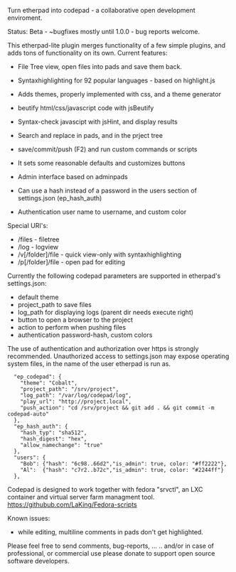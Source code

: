 Turn etherpad into codepad - a collaborative open development enviroment. 

Status: Beta - ~bugfixes mostly until 1.0.0 - bug reports welcome.

This etherpad-lite plugin merges functionality of a few simple plugins, and adds tons of functionality on its own.
Current features:
    
- File Tree view, open files into pads and save them back.
- Syntaxhighlighting for 92 popular languages - based on highlight.js
- Adds themes, properly implemented with css, and a theme generator
- beutify html/css/javascript code with jsBeutify 
- Syntax-check javascipt with jsHint, and display results
- Search and replace in pads, and in the prject tree
- save/commit/push (F2) and run custom commands or scripts

- It sets some reasonable defaults and customizes buttons
- Admin interface based on adminpads
- Can use a hash instead of a password in the users section of settings.json (ep_hash_auth)
- Authentication user name to username, and custom color

Special URI's:

- /files - filetree
- /log - logview
- /v[/folder]/file - quick view-only with syntaxhighlighting
- /p[/folder]/file - open pad for editing

Currently the following codepad parameters are supported in etherpad's settings.json:
- default theme
- project_path to save files
- log_path for displaying logs (parent dir needs execute right)
- button to open a browser to the project
- action to perform when pushing files
- authentication password-hash, custom colors

The use of authentication and authorization over https is strongly recommended.
Unauthorized access to settings.json may expose operating system files, in the name of the user etherpad is run as.

```
  "ep_codepad": { 
    "theme": "Cobalt",
    "project_path": "/srv/project",
    "log_path": "/var/log/codepad/log",
    "play_url": "http://project.local",
    "push_action": "cd /srv/project && git add . && git commit -m codepad-auto"
  },
  "ep_hash_auth": {
    "hash_typ": "sha512",
    "hash_digest": "hex",
    "allow_namechange": "true"
  },
  "users": {
    "Bob": {"hash": "6c98..66d2","is_admin": true, color: "#ff2222"},
    "Al":  {"hash": "c7r2..b72c","is_admin": true, color: "#2244ff"}
  },
```

Codepad is designed to work together with fedora "srvctl", an LXC container and virtual server farm managment tool.
https://githubub.com/LaKing/Fedora-scripts

Known issues:
- while editing, multiline comments in pads don't get highlighted.

Please feel free to send comments, bug-reports, ...
.. and/or in case of professional, or commercial use please donate to support open source software developers.
